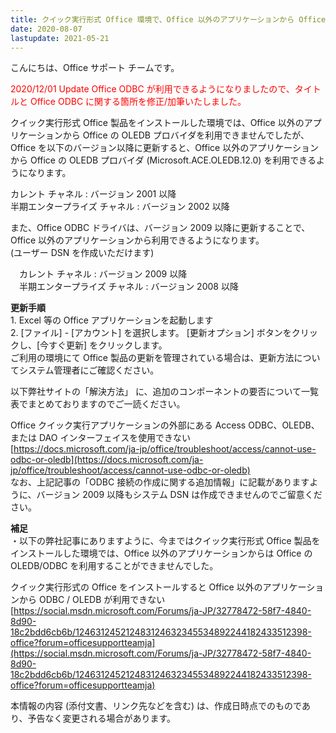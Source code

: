 ```yaml
---
title: クイック実行形式 Office 環境で、Office 以外のアプリケーションから Office の OLEDB-ODBC を利用できます
date: 2020-08-07
lastupdate: 2021-05-21
---
```


こんにちは、Office サポート チームです。  
  
<div style="color:#ff0000">
2020/12/01 Update  
Office ODBC が利用できるようになりましたので、タイトルと Office ODBC に関する箇所を修正/加筆いたしました。  
</div>
  
クイック実行形式 Office 製品をインストールした環境では、Office 以外のアプリケーションから Office の OLEDB プロバイダを利用できませんでしたが、Office を以下のバージョン以降に更新すると、Office 以外のアプリケーションから Office の OLEDB プロバイダ (Microsoft.ACE.OLEDB.12.0) を利用できるようになります。  
  
カレント チャネル : バージョン 2001 以降  
半期エンタープライズ チャネル : バージョン 2002 以降  
  
  
また、Office ODBC ドライバは、バージョン 2009 以降に更新することで、Office 以外のアプリケーションから利用できるようになります。  
(ユーザー DSN を作成いただけます)  
  
　カレント チャネル : バージョン 2009 以降  
　半期エンタープライズ チャネル : バージョン 2008 以降  

  
**更新手順**  
1\. Excel 等の Office アプリケーションを起動します  
2\. \[ファイル\] - \[アカウント\] を選択します。 \[更新オプション\] ボタンをクリックし、\[今すぐ更新\] をクリックします。  
ご利用の環境にて Office 製品の更新を管理されている場合は、更新方法についてシステム管理者にご確認ください。  

  

以下弊社サイトの「解決方法」 に、追加のコンポーネントの要否について一覧表でまとめておりますのでご一読ください。

Office クイック実行アプリケーションの外部にある Access ODBC、OLEDB、または DAO インターフェイスを使用できない  
[https://docs.microsoft.com/ja-jp/office/troubleshoot/access/cannot-use-odbc-or-oledb](https://docs.microsoft.com/ja-jp/office/troubleshoot/access/cannot-use-odbc-or-oledb)  
なお、上記記事の「ODBC 接続の作成に関する追加情報」に記載がありますように、バージョン 2009 以降もシステム DSN は作成できませんのでご留意ください。  
  

  
**補足**  
・以下の弊社記事にありますように、今まではクイック実行形式 Office 製品をインストールした環境では、Office 以外のアプリケーションからは Office の OLEDB/ODBC を利用することができませんでした。  
  
クイック実行形式の Office をインストールすると Office 以外のアプリケーションから ODBC / OLEDB が利用できない  
[https://social.msdn.microsoft.com/Forums/ja-JP/32778472-58f7-4840-8d90-18c2bdd6cb6b/124631245212483124632345534892244182433512398-office?forum=officesupportteamja](https://social.msdn.microsoft.com/Forums/ja-JP/32778472-58f7-4840-8d90-18c2bdd6cb6b/124631245212483124632345534892244182433512398-office?forum=officesupportteamja)

  
  
本情報の内容 (添付文書、リンク先などを含む) は、作成日時点でのものであり、予告なく変更される場合があります。